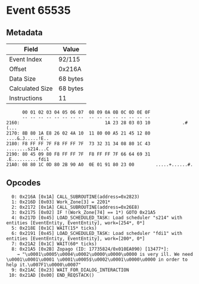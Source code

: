 # Event 65535

## Metadata

| Field           | Value    |
|-----------------|----------|
| Event Index     | 92/115   |
| Offset          | 0x216A   |
| Data Size       | 68 bytes |
| Calculated Size | 68 bytes |
| Instructions    | 11       |

```
      00 01 02 03 04 05 06 07  08 09 0A 0B 0C 0D 0E 0F
      -- -- -- -- -- -- -- --  -- -- -- -- -- -- -- --
2160:                                1A 23 28 03 03 10            .#(...
2170: 8B 80 1A E8 26 02 4A 10  11 80 00 A5 21 45 12 80  ....&.J.....!E..
2180: F8 FF FF 7F F8 FF FF 7F  73 32 31 34 08 80 1C 43  ........s214...C
2190: 80 45 09 80 F8 FF FF 7F  F8 FF FF 7F 66 64 69 31  .E..........fdi1
21A0: 08 80 1C 0D 80 2B 90 A0  0E 01 91 80 23 00        .....+......#.  
```

## Opcodes

```
  0: 0x216A [0x1A] CALL_SUBROUTINE(address=0x2823)
  1: 0x216D [0x03] Work_Zone[3] = 2201*
  2: 0x2172 [0x1A] CALL_SUBROUTINE(address=0x26E8)
  3: 0x2175 [0x02] IF !(Work_Zone[74] == 1*) GOTO 0x21A5
  4: 0x217D [0x45] LOAD_SCHEDULED_TASK: Load scheduler "s214" with entities [EventEntity, EventEntity], work=[254*, 0*]
  5: 0x218E [0x1C] WAIT(15* ticks)
  6: 0x2191 [0x45] LOAD_SCHEDULED_TASK: Load scheduler "fdi1" with entities [EventEntity, EventEntity], work=[200*, 0*]
  7: 0x21A2 [0x1C] WAIT(60* ticks)
  8: 0x21A5 [0x2B] Zopago (ID: 17735824/0x010EA090) [13477*]:
    → "\u0001\u0005\u0004\u0002\u0000\u0000\u0000 is very ill. We need \u0001\u0001\u0001 \u0001\u0005$\u0002\u0001\u0000\u0000 in order to help it.\u007F1\u0000\u0007"
  9: 0x21AC [0x23] WAIT_FOR_DIALOG_INTERACTION
 10: 0x21AD [0x00] END_REQSTACK()
```
